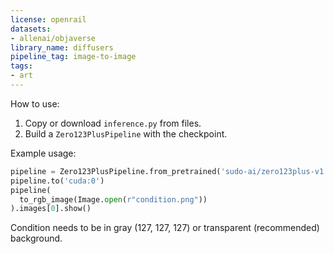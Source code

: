 ```yaml
---
license: openrail
datasets:
- allenai/objaverse
library_name: diffusers
pipeline_tag: image-to-image
tags:
- art
---
```


How to use:

1. Copy or download `inference.py` from files.
2. Build a `Zero123PlusPipeline` with the checkpoint.

Example usage:

```python
pipeline = Zero123PlusPipeline.from_pretrained('sudo-ai/zero123plus-v1.1', torch_dtype=torch.float16)
pipeline.to('cuda:0')
pipeline(
  to_rgb_image(Image.open(r"condition.png"))
).images[0].show()
```

Condition needs to be in gray (127, 127, 127) or transparent (recommended) background.
